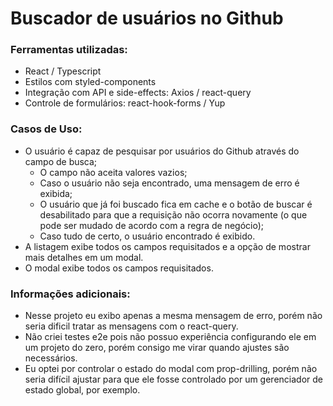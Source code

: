 # Buscador de usuários no Github

### Ferramentas utilizadas:
- React / Typescript
- Estilos com styled-components
- Integração com API e side-effects: Axios / react-query
- Controle de formulários: react-hook-forms / Yup

### Casos de Uso:
- O usuário é capaz de pesquisar por usuários do Github através do campo de busca;
    - O campo não aceita valores vazios;
    - Caso o usuário não seja encontrado, uma mensagem de erro é exibida;
    - O usuário que já foi buscado fica em cache e o botão de buscar é desabilitado para que a requisição não ocorra novamente (o que pode ser mudado de acordo com a regra de negócio);
    - Caso tudo de certo, o usuário encontrado é exibido.
- A listagem exibe todos os campos requisitados e a opção de mostrar mais detalhes em um modal.
- O modal exibe todos os campos requisitados.

### Informações adicionais:
- Nesse projeto eu exibo apenas a mesma mensagem de erro, porém não seria dificil tratar as mensagens com o react-query.
- Não criei testes e2e pois não possuo experiência configurando ele em um projeto do zero, porém consigo me virar quando ajustes são necessários.
- Eu optei por controlar o estado do modal com prop-drilling, porém não seria difícil ajustar para que ele fosse controlado por um gerenciador de estado global, por exemplo.
